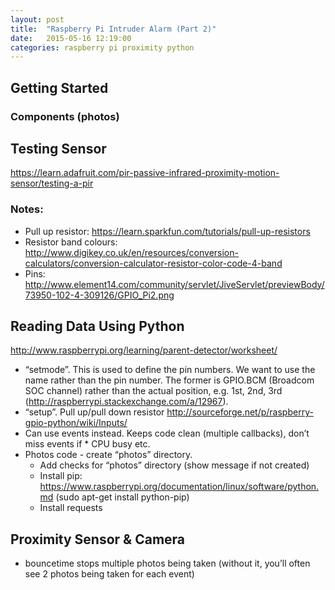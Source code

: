 ```yaml
---
layout: post
title:  "Raspberry Pi Intruder Alarm (Part 2)"
date:   2015-05-16 12:19:00
categories: raspberry pi proximity python
---
```


## Getting Started

### Components (photos)

## Testing Sensor

https://learn.adafruit.com/pir-passive-infrared-proximity-motion-sensor/testing-a-pir

### Notes:

* Pull up resistor: https://learn.sparkfun.com/tutorials/pull-up-resistors
* Resistor band colours: http://www.digikey.co.uk/en/resources/conversion-calculators/conversion-calculator-resistor-color-code-4-band
* Pins: http://www.element14.com/community/servlet/JiveServlet/previewBody/73950-102-4-309126/GPIO_Pi2.png

## Reading Data Using Python

http://www.raspberrypi.org/learning/parent-detector/worksheet/

* “setmode”. This is used to define the pin numbers. We want to use the name rather than the pin number. The former is GPIO.BCM (Broadcom SOC channel) rather than the actual position, e.g. 1st, 2nd, 3rd (http://raspberrypi.stackexchange.com/a/12967).
* “setup”. Pull up/pull down resistor http://sourceforge.net/p/raspberry-gpio-python/wiki/Inputs/
* Can use events instead. Keeps code clean (multiple callbacks), don’t miss events if * CPU busy etc.
* Photos code - create “photos” directory.
  - Add checks for “photos” directory (show message if not created)
  - Install pip: https://www.raspberrypi.org/documentation/linux/software/python.md (sudo apt-get install python-pip)
  - Install requests


## Proximity Sensor & Camera

* bouncetime stops multiple photos being taken (without it, you’ll often see 2 photos being taken for each event)
